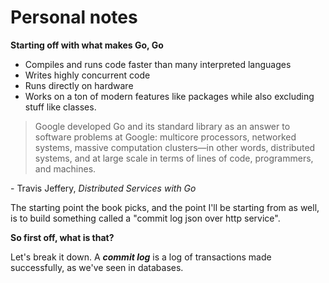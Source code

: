 # Personal notes

**Starting off with what makes Go, Go**

- Compiles and runs code faster than many interpreted languages
- Writes highly concurrent code
- Runs directly on hardware
- Works on a ton of modern features like packages while also excluding stuff like classes.

> Google developed Go and its standard library as an answer to software problems at Google: multicore processors, networked systems, massive computation clusters—in other words, distributed systems, and at large scale in terms of lines of code, programmers, and machines.

\- Travis Jeffery, *Distributed Services with Go*

The starting point the book picks, and the point I'll be starting from as well, is to build something called a "commit log json over http service".

**So first off, what is that?**

Let's break it down. A ***commit log*** is a log of transactions made successfully, as we've seen in databases.
